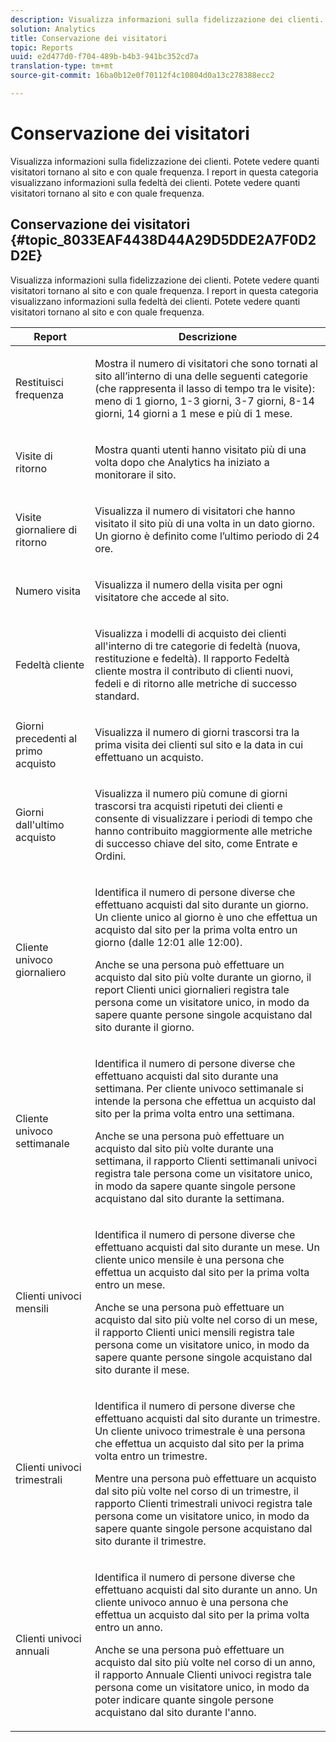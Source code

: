 ```yaml
---
description: Visualizza informazioni sulla fidelizzazione dei clienti. Potete vedere quanti visitatori tornano al sito e con quale frequenza. I report in questa categoria visualizzano informazioni sulla fedeltà dei clienti. Potete vedere quanti visitatori tornano al sito e con quale frequenza.
solution: Analytics
title: Conservazione dei visitatori
topic: Reports
uuid: e2d477d0-f704-489b-b4b3-941bc352cd7a
translation-type: tm+mt
source-git-commit: 16ba0b12e0f70112f4c10804d0a13c278388ecc2

---
```



# Conservazione dei visitatori

Visualizza informazioni sulla fidelizzazione dei clienti. Potete vedere quanti visitatori tornano al sito e con quale frequenza. I report in questa categoria visualizzano informazioni sulla fedeltà dei clienti. Potete vedere quanti visitatori tornano al sito e con quale frequenza.

## Conservazione dei visitatori {#topic_8033EAF4438D44A29D5DDE2A7F0D2D2E}

Visualizza informazioni sulla fidelizzazione dei clienti. Potete vedere quanti visitatori tornano al sito e con quale frequenza. I report in questa categoria visualizzano informazioni sulla fedeltà dei clienti. Potete vedere quanti visitatori tornano al sito e con quale frequenza.

<table id="table_486948EB47664B90BDF9915314B572B0"> 
 <thead> 
  <tr> 
   <th colname="col1" class="entry"> Report  </th> 
   <th colname="col2" class="entry"> Descrizione </th> 
  </tr> 
 </thead>
 <tbody> 
  <tr> 
   <td colname="col1"> Restituisci frequenza </td> 
   <td colname="col2"> <p>Mostra il numero di visitatori che sono tornati al sito all’interno di una delle seguenti categorie (che rappresenta il lasso di tempo tra le visite): meno di 1 giorno, 1-3 giorni, 3-7 giorni, 8-14 giorni, 14 giorni a 1 mese e più di 1 mese. </p> </td> 
  </tr> 
  <tr> 
   <td colname="col1"> Visite di ritorno </td> 
   <td colname="col2"> <p>Mostra quanti utenti hanno visitato più di una volta dopo che Analytics ha iniziato a monitorare il sito. </p> </td> 
  </tr> 
  <tr> 
   <td colname="col1"> Visite giornaliere di ritorno </td> 
   <td colname="col2"> <p>Visualizza il numero di visitatori che hanno visitato il sito più di una volta in un dato giorno. Un giorno è definito come l’ultimo periodo di 24 ore. </p> </td> 
  </tr> 
  <tr> 
   <td colname="col1"> Numero visita </td> 
   <td colname="col2"> <p>Visualizza il numero della visita per ogni visitatore che accede al sito. </p> </td> 
  </tr> 
  <tr> 
   <td colname="col1"> Fedeltà cliente </td> 
   <td colname="col2"> <p>Visualizza i modelli di acquisto dei clienti all'interno di tre categorie di fedeltà (nuova, restituzione e fedeltà). Il rapporto <span class="wintitle"> Fedeltà</span> cliente mostra il contributo di clienti nuovi, fedeli e di ritorno alle metriche di successo standard. </p> </td> 
  </tr> 
  <tr> 
   <td colname="col1"> Giorni precedenti al primo acquisto </td> 
   <td colname="col2"> <p>Visualizza il numero di giorni trascorsi tra la prima visita dei clienti sul sito e la data in cui effettuano un acquisto. </p> </td> 
  </tr> 
  <tr> 
   <td colname="col1"> Giorni dall'ultimo acquisto </td> 
   <td colname="col2"> <p>Visualizza il numero più comune di giorni trascorsi tra acquisti ripetuti dei clienti e consente di visualizzare i periodi di tempo che hanno contribuito maggiormente alle metriche di successo chiave del sito, come Entrate e Ordini. </p> </td> 
  </tr> 
  <tr> 
   <td colname="col1"> Cliente univoco giornaliero </td> 
   <td colname="col2"> <p>Identifica il numero di persone diverse che effettuano acquisti dal sito durante un giorno. Un cliente unico al giorno è uno che effettua un acquisto dal sito per la prima volta entro un giorno (dalle 12:01 alle 12:00). </p> <p>Anche se una persona può effettuare un acquisto dal sito più volte durante un giorno, il report <span class="wintitle"> Clienti</span> unici giornalieri registra tale persona come un visitatore unico, in modo da sapere quante persone singole acquistano dal sito durante il giorno. </p> </td> 
  </tr> 
  <tr> 
   <td colname="col1"> Cliente univoco settimanale </td> 
   <td colname="col2"> <p>Identifica il numero di persone diverse che effettuano acquisti dal sito durante una settimana. Per cliente univoco settimanale si intende la persona che effettua un acquisto dal sito per la prima volta entro una settimana. </p> <p>Anche se una persona può effettuare un acquisto dal sito più volte durante una settimana, il rapporto Clienti <span class="wintitle"></span> settimanali univoci registra tale persona come un visitatore unico, in modo da sapere quante singole persone acquistano dal sito durante la settimana. </p> </td> 
  </tr> 
  <tr> 
   <td colname="col1"> Clienti univoci mensili </td> 
   <td colname="col2"> <p>Identifica il numero di persone diverse che effettuano acquisti dal sito durante un mese. Un cliente unico mensile è una persona che effettua un acquisto dal sito per la prima volta entro un mese. </p> <p>Anche se una persona può effettuare un acquisto dal sito più volte nel corso di un mese, il rapporto <span class="wintitle"> Clienti</span> unici mensili registra tale persona come un visitatore unico, in modo da sapere quante persone singole acquistano dal sito durante il mese. </p> </td> 
  </tr> 
  <tr> 
   <td colname="col1"> Clienti univoci trimestrali </td> 
   <td colname="col2"> <p>Identifica il numero di persone diverse che effettuano acquisti dal sito durante un trimestre. Un cliente univoco trimestrale è una persona che effettua un acquisto dal sito per la prima volta entro un trimestre. </p> <p>Mentre una persona può effettuare un acquisto dal sito più volte nel corso di un trimestre, il rapporto <span class="wintitle"> Clienti</span> trimestrali univoci registra tale persona come un visitatore unico, in modo da sapere quante singole persone acquistano dal sito durante il trimestre. </p> </td> 
  </tr> 
  <tr> 
   <td colname="col1"> Clienti univoci annuali </td> 
   <td colname="col2"> <p>Identifica il numero di persone diverse che effettuano acquisti dal sito durante un anno. Un cliente univoco annuo è una persona che effettua un acquisto dal sito per la prima volta entro un anno. </p> <p>Anche se una persona può effettuare un acquisto dal sito più volte nel corso di un anno, il rapporto <span class="wintitle"> Annuale Clienti</span> univoci registra tale persona come un visitatore unico, in modo da poter indicare quante singole persone acquistano dal sito durante l'anno. </p> </td> 
  </tr> 
 </tbody> 
</table>

